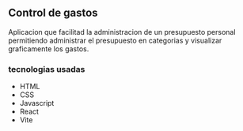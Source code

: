## Control de gastos

Aplicacion que facilitad la administracion de un presupuesto personal permitiendo administrar el presupuesto
en categorias y visualizar graficamente los gastos.

### tecnologias usadas

- HTML 
- CSS
- Javascript
- React
- Vite
